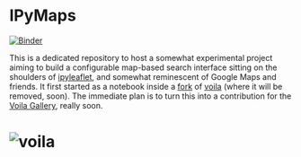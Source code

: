 # IPyMaps

[![Binder](https://mybinder.org/badge_logo.svg)](https://mybinder.org/v2/gh/deeplook/ipymaps/master?filepath=ipymaps.ipynb)

This is a dedicated repository to host a somewhat experimental project aiming to build a configurable map-based search interface sitting on the shoulders of [ipyleaflet](https://github.com/jupyter-widgets/ipyleaflet), and somewhat reminescent of Google Maps and friends. It first started as a notebook inside a [fork](https://github.com/deeplook/voila) of [voila](https://github.com/QuantStack/voila) (where it will be removed, soon). The immediate plan is to turn this into a contribution for the [Voila Gallery](https://voila-gallery.org/services/gallery/), really soon.

# ![voila](ipymaps.gif)
